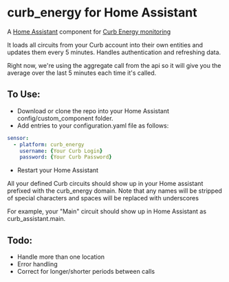 # curb_energy for Home Assistant

A [Home Assistant](https://www.home-assistant.io/) component for [Curb Energy monitoring](https://www.poweredbyelevation.com/curb-energy-monitoring)

It loads all circuits from your Curb account into their own entities and updates them every 5 minutes.  Handles authentication and refreshing data.

Right now, we're using the aggregate call from the api so it will give you the average over the last 5 minutes each time it's called.

## To Use:
* Download or clone the repo into your Home Assistant config/custom_component folder.
* Add entries to your configuration.yaml file as follows:

```yaml
sensor:
  - platform: curb_energy
    username: {Your Curb Login}
    password: {Your Curb Password}
```

* Restart your Home Assistant

All your defined Curb circuits should show up in your Home assistant prefixed with the curb_energy domain.  Note that any names will be stripped of special characters and spaces will be replaced with underscores

For example, your "Main" circuit should show up in Home Assistant as curb_assistant.main.

## Todo:
* Handle more than one location
* Error handling
* Correct for longer/shorter periods between calls